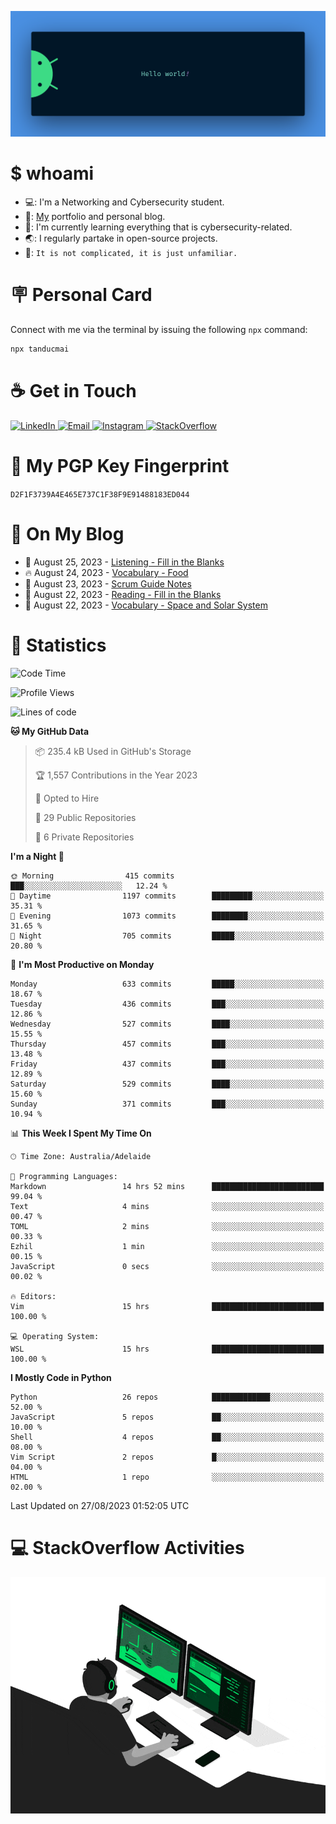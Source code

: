 <p align="center"><img src="assets/banner.png" /></p>

[//]: ![](https://github.com/tanducmai/tanducmai/actions/workflows/waka-stats.yml/badge.svg)
[//]: ![](https://github.com/tanducmai/tanducmai/actions/workflows/latest-blogs.yml/badge.svg)
[//]: ![](https://github.com/tanducmai/tanducmai/actions/workflows/stackoverflow-activities.yml/badge.svg)

# $ whoami

- 💻: I'm a Networking and Cybersecurity student.
- 🔭: [My](https://tanducmai.com/) portfolio and personal blog.
- 🌱: I'm currently learning everything that is cybersecurity-related.
- 🌏: I regularly partake in open-source projects.
- 💬: `It is not complicated, it is just unfamiliar.`

# 🪧 Personal Card

Connect with me via the terminal by issuing the following `npx` command:

```bash
npx tanducmai
```

# ☕ Get in Touch

<a target="_blank" href="https://www.linkedin.com/in/tanducmai/">
  <img alt="LinkedIn" src="https://img.shields.io/badge/LinkedIn-0077B5?style=for-the-badge&logo=linkedin&logoColor=white" />
</a>
<a target="_blank" href="mailto:henryfromvietnam@gmail.com">
  <img alt="Email" src="https://img.shields.io/badge/Gmail-D14836?style=for-the-badge&logo=gmail&logoColor=white" />
</a>
<a target="_blank" href="https://www.instagram.com/henry.maii/">
  <img alt="Instagram" src="https://img.shields.io/badge/Instagram-E4405F?style=for-the-badge&logo=instagram&logoColor=white" />
</a>
<a target="_blank" href="https://stackoverflow.com/users/16999206/tanducmai">
  <img alt="StackOverflow" src="https://img.shields.io/static/v1?message=Stackoverflow&logo=stackoverflow&label=&color=FE7A16&logoColor=white&labelColor=&style=for-the-badge" />
</a>

# 🔐 My PGP Key Fingerprint

`D2F1F3739A4E465E737C1F38F9E91488183ED044`

# 📜 On My Blog

<!-- BLOG-POST-LIST:START -->
 - 💯 August 25, 2023 - [Listening - Fill in the Blanks](https://tanducmai.com/posts/glossaries/lfib/)
 - 🔥 August 24, 2023 - [Vocabulary - Food](https://tanducmai.com/posts/glossaries/vocabulary-food/)
 - 💫 August 23, 2023 - [Scrum Guide Notes](https://tanducmai.com/posts/agile-development-and-governance/scrum-guide-notes/)
 - 🚀 August 22, 2023 - [Reading - Fill in the Blanks](https://tanducmai.com/posts/glossaries/rfib/)
 - 🌮 August 22, 2023 - [Vocabulary - Space and Solar System](https://tanducmai.com/posts/glossaries/vocabulary-space-and-solar-system/)<!-- BLOG-POST-LIST:END -->

# 🔢 Statistics

<!--START_SECTION:waka-->
![Code Time](http://img.shields.io/badge/Code%20Time-117%20hrs%2037%20mins-blue)

![Profile Views](http://img.shields.io/badge/Profile%20Views-4-blue)

![Lines of code](https://img.shields.io/badge/From%20Hello%20World%20I%27ve%20Written-9.1%20million%20lines%20of%20code-blue)

**🐱 My GitHub Data** 

> 📦 235.4 kB Used in GitHub's Storage 
 > 
> 🏆 1,557 Contributions in the Year 2023
 > 
> 💼 Opted to Hire
 > 
> 📜 29 Public Repositories 
 > 
> 🔑 6 Private Repositories 
 > 
**I'm a Night 🦉** 

```text
🌞 Morning                415 commits         ███░░░░░░░░░░░░░░░░░░░░░░   12.24 % 
🌆 Daytime                1197 commits        █████████░░░░░░░░░░░░░░░░   35.31 % 
🌃 Evening                1073 commits        ████████░░░░░░░░░░░░░░░░░   31.65 % 
🌙 Night                  705 commits         █████░░░░░░░░░░░░░░░░░░░░   20.80 % 
```
📅 **I'm Most Productive on Monday** 

```text
Monday                   633 commits         █████░░░░░░░░░░░░░░░░░░░░   18.67 % 
Tuesday                  436 commits         ███░░░░░░░░░░░░░░░░░░░░░░   12.86 % 
Wednesday                527 commits         ████░░░░░░░░░░░░░░░░░░░░░   15.55 % 
Thursday                 457 commits         ███░░░░░░░░░░░░░░░░░░░░░░   13.48 % 
Friday                   437 commits         ███░░░░░░░░░░░░░░░░░░░░░░   12.89 % 
Saturday                 529 commits         ████░░░░░░░░░░░░░░░░░░░░░   15.60 % 
Sunday                   371 commits         ███░░░░░░░░░░░░░░░░░░░░░░   10.94 % 
```


📊 **This Week I Spent My Time On** 

```text
🕑︎ Time Zone: Australia/Adelaide

💬 Programming Languages: 
Markdown                 14 hrs 52 mins      █████████████████████████   99.04 % 
Text                     4 mins              ░░░░░░░░░░░░░░░░░░░░░░░░░   00.47 % 
TOML                     2 mins              ░░░░░░░░░░░░░░░░░░░░░░░░░   00.33 % 
Ezhil                    1 min               ░░░░░░░░░░░░░░░░░░░░░░░░░   00.15 % 
JavaScript               0 secs              ░░░░░░░░░░░░░░░░░░░░░░░░░   00.02 % 

🔥 Editors: 
Vim                      15 hrs              █████████████████████████   100.00 % 

💻 Operating System: 
WSL                      15 hrs              █████████████████████████   100.00 % 
```

**I Mostly Code in Python** 

```text
Python                   26 repos            █████████████░░░░░░░░░░░░   52.00 % 
JavaScript               5 repos             ██░░░░░░░░░░░░░░░░░░░░░░░   10.00 % 
Shell                    4 repos             ██░░░░░░░░░░░░░░░░░░░░░░░   08.00 % 
Vim Script               2 repos             █░░░░░░░░░░░░░░░░░░░░░░░░   04.00 % 
HTML                     1 repo              ░░░░░░░░░░░░░░░░░░░░░░░░░   02.00 % 
```




 Last Updated on 27/08/2023 01:52:05 UTC
<!--END_SECTION:waka-->

# 💻 StackOverflow Activities

<!-- STACKOVERFLOW:START -->
<!-- STACKOVERFLOW:END -->

<p align="center"><img src="assets/developer.gif" /></p>
